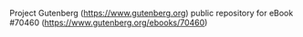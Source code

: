 Project Gutenberg (https://www.gutenberg.org) public repository for
eBook #70460 (https://www.gutenberg.org/ebooks/70460)
